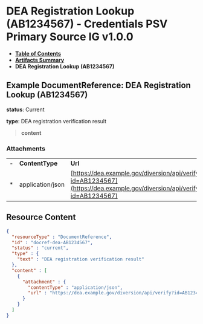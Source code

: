 # DEA Registration Lookup (AB1234567) - Credentials PSV Primary Source IG v1.0.0

* [**Table of Contents**](toc.md)
* [**Artifacts Summary**](artifacts.md)
* **DEA Registration Lookup (AB1234567)**

## Example DocumentReference: DEA Registration Lookup (AB1234567)

**status**: Current

**type**: DEA registration verification result

> **content**

### Attachments

| | | |
| :--- | :--- | :--- |
| - | **ContentType** | **Url** |
| * | application/json | [https://dea.example.gov/diversion/api/verify?id=AB1234567](https://dea.example.gov/diversion/api/verify?id=AB1234567) |




## Resource Content

```json
{
  "resourceType" : "DocumentReference",
  "id" : "docref-dea-AB1234567",
  "status" : "current",
  "type" : {
    "text" : "DEA registration verification result"
  },
  "content" : [
    {
      "attachment" : {
        "contentType" : "application/json",
        "url" : "https://dea.example.gov/diversion/api/verify?id=AB1234567"
      }
    }
  ]
}

```
